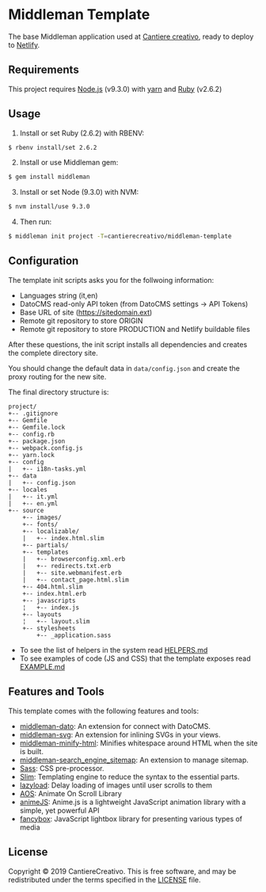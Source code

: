 # Middleman Template

The base Middleman application used at [Cantiere creativo][cantierecreativo],
ready to deploy to [Netlify].

[cantierecreativo]: https://cantierecreativo.net/
[Netlify]: https://www.netlify.com/

## Requirements

This project requires [Node.js](https://nodejs.org/) (v9.3.0) with
[yarn](https://yarnpkg.com/) and [Ruby](https://ruby-lang.org) (v2.6.2)

## Usage

1. Install or set Ruby (2.6.2) with RBENV:

```sh
$ rbenv install/set 2.6.2
```

2. Install or use Middleman gem:

```sh
$ gem install middleman
```

3. Install or set Node (9.3.0) with NVM:

```sh
$ nvm install/use 9.3.0
```

4. Then run:

```sh
$ middleman init project -T=cantierecreativo/middleman-template
```

## Configuration

The template init scripts asks you for the follwoing information:

- Languages string (it,en)
- DatoCMS read-only API token (from DatoCMS settings -> API Tokens)
- Base URL of site (https://sitedomain.ext)
- Remote git repository to store ORIGIN
- Remote git repository to store PRODUCTION and Netlify buildable files

After these questions, the init script installs all dependencies and creates
the complete directory site.

You should change the default data in `data/config.json` and create the proxy
routing for the new site.

The final directory structure is:

```
project/
+-- .gitignore
+-- Gemfile
+-- Gemfile.lock
+-- config.rb
+-- package.json
+-- webpack.config.js
+-- yarn.lock
+-- config
|   +-- i18n-tasks.yml
+-- data
|   +-- config.json
+-- locales
|   +-- it.yml
|   +-- en.yml
+-- source
    +-- images/
    +-- fonts/
    +-- localizable/
    |   +-- index.html.slim
    +-- partials/
    +-- templates
    |   +-- browserconfig.xml.erb
    |   +-- redirects.txt.erb
    |   +-- site.webmanifest.erb
    |   +-- contact_page.html.slim
    +-- 404.html.slim
    +-- index.html.erb
    +-- javascripts
    ¦   +-- index.js
    +-- layouts
    ¦   +-- layout.slim
    +-- stylesheets
        +-- _application.sass
```

* To see the list of helpers in the system read [HELPERS.md](HELPERS.md)
* To see examples of code (JS and CSS) that the template exposes read
[EXAMPLE.md](EXAMPLE.md)

## Features and Tools

This template comes with the following features and tools:

- [middleman-dato]: An extension for connect with DatoCMS.
- [middleman-svg]: An extension for inlining SVGs in your views.
- [middleman-minify-html]: Minifies whitespace around HTML when the site is
  built.
- [middleman-search_engine_sitemap]: An extension to manage sitemap.
- [Sass]: CSS pre-processor.
- [Slim]: Templating engine to reduce the syntax to the essential parts.
- [lazyload]: Delay loading of images until user scrolls to them
- [AOS]: Animate On Scroll Library
- [animeJS]: Anime.js is a lightweight JavaScript animation library with
  a simple, yet powerful API
- [fancybox]: JavaScript lightbox library for presenting various types of media

[middleman-dato]: https://github.com/datocms/middleman-dato
[middleman-svg]: https://github.com/cantierecreativo/middleman-svg
[middleman-minify-html]: https://github.com/middleman/middleman-minify-html
[middleman-search_engine_sitemap]: https://github.com/Aupajo/middleman-search_engine_sitemap
[Sass]: https://github.com/sass/sass
[Slim]: https://github.com/slim-template/slim
[lazyload]: https://appelsiini.net/projects/lazyload
[AOS]: http://michalsnik.github.io/aos/
[animeJS]: https://animejs.com/
[fancybox]: https://www.fancyapps.com/fancybox/3/

## License

Copyright © 2019 CantiereCreativo. This is free software, and may
be redistributed under the terms specified in the [LICENSE] file.

[license]: LICENSE.md
